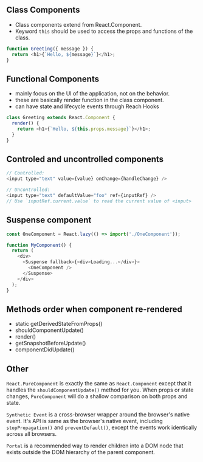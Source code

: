 ## Class Components
- Class components extend from React.Component.
- Keyword `this` should be used to access the props and functions of the class.

```js
function Greeting({ message }) {
  return <h1>{`Hello, ${message}`}</h1>;
}
```

## Functional Components
- mainly focus on the UI of the application, not on the behavior.
- these are basically render function in the class component.
- can have state and lifecycle events through Reach Hooks

```js
class Greeting extends React.Component {
  render() {
    return <h1>{`Hello, ${this.props.message}`}</h1>;
  }
}
```

## Controled and uncontrolled components

```js
// Controlled:
<input type="text" value={value} onChange={handleChange} />

// Uncontrolled:
<input type="text" defaultValue="foo" ref={inputRef} />
// Use `inputRef.current.value` to read the current value of <input>
```

## Suspense component

```js
const OneComponent = React.lazy(() => import('./OneComponent'));

function MyComponent() {
  return (
    <div>
      <Suspense fallback={<div>Loading...</div>}>
        <OneComponent />
      </Suspense>
    </div>
  );
}
```

## Methods order when component re-rendered
- static getDerivedStateFromProps()
- shouldComponentUpdate()
- render()
- getSnapshotBeforeUpdate()
- componentDidUpdate()

## Other
`React.PureComponent` is exactly the same as `React.Component` except that it handles the `shouldComponentUpdate()` method for you. When props or state changes, `PureComponent` will do a shallow comparison on both props and state.

`Synthetic Event` is a cross-browser wrapper around the browser's native event. It's API is same as the browser's native event, including `stopPropagation()` and `preventDefault()`, except the events work identically across all browsers.

`Portal` is a recommended way to render children into a DOM node that exists outside the DOM hierarchy of the parent component.

